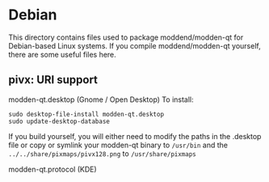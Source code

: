 
Debian
====================
This directory contains files used to package moddend/modden-qt
for Debian-based Linux systems. If you compile moddend/modden-qt yourself, there are some useful files here.

## pivx: URI support ##


modden-qt.desktop  (Gnome / Open Desktop)
To install:

	sudo desktop-file-install modden-qt.desktop
	sudo update-desktop-database

If you build yourself, you will either need to modify the paths in
the .desktop file or copy or symlink your modden-qt binary to `/usr/bin`
and the `../../share/pixmaps/pivx128.png` to `/usr/share/pixmaps`

modden-qt.protocol (KDE)

